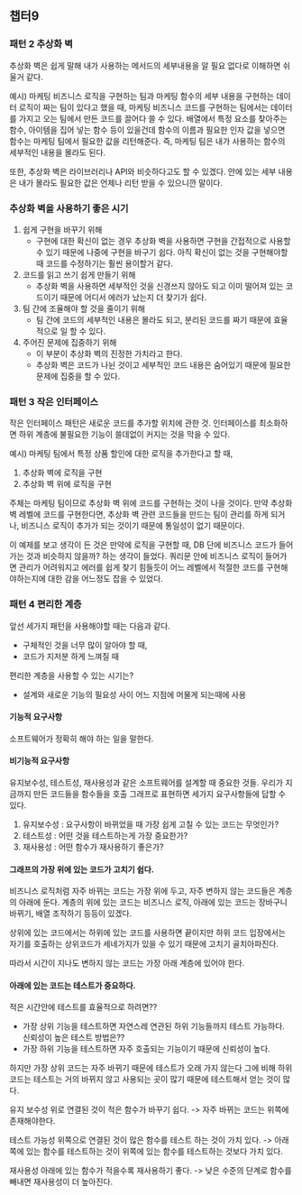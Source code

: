 ## 챕터9 

### 패턴 2 추상화 벽
추상화 벽은 쉽게 말해 내가 사용하는 메서드의 세부내용을 알 필요 없다로 이해하면 쉬울거 같다.

예시)
마케팅 비즈니스 로직을 구현하는 팀과 
마케팅 함수의 세부 내용을 구현하는 데이터 로직이 짜는 팀이 있다고 했을 때,
마케팅 비즈니스 코드를 구현하는 팀에서는 데이터를 가지고 오는 팀에서 만든 코드를 끌어다 쓸 수 있다.
배열에서 특정 요소를 찾아주는 함수, 아이템을 집어 넣는 함수 등이 있을건데 함수의 이름과 필요한 인자 값을
넣으면 함수는 마케팅 팀에서 필요한 값을 리턴해준다.
즉, 마케팅 팀은 내가 사용하는 함수의 세부적인 내용을 몰라도 된다.

또한, 추상화 벽은 라이브러리나 API와 비슷하다고도 할 수 있겠다. 안에 있는 세부 내용은 내가 몰라도
필요한 값은 언제나 리턴 받을 수 있으니깐 말이다.

### 추상화 벽을 사용하기 좋은 시기
1. 쉽게 구현을 바꾸기 위해
   - 구현에 대한 확신이 없는 경우 추상화 벽을 사용하면 구현을 간접적으로 사용할 수 있기 때문에 나중에
   구현을 바구기 쉽다. 아직 확신이 없는 것을 구현해야할 때 코드를 수정하기는 훨씬 용이할거 같다.
2. 코드를 읽고 쓰기 쉽게 만들기 위해
   - 추상화 벽을 사용하면 세부적인 것을 신경쓰지 않아도 되고 이미 떨어져 있는 코드이기 때문에 어디서 
      에러가 났는지 더 찾기가 쉽다.
3. 팀 간에 조율해야 할 것을 줄이기 위해
   - 팀 간에 코드의 세부적인 내용은 몰라도 되고, 분리된 코드를 짜기 때문에 효율 적으로 일 할 수 있다.
4. 주어진 문제에 집중하기 위해
   - 이 부분이 추상화 벽의 진정한 가치라고 한다.
   - 추상화 벽은 코드가 나뉜 것이고 세부적인 코드 내용은 숨어있기 때문에 필요한 문제에 집중을 할 수 있다.

### 패턴 3 작은 인터페이스
작은 인터페이스 패턴은 새로운 코드를 추가할 위치에 관한 것.
인터페이스를 최소화하면 하위 계층에 불필요한 기능이 쓸데없이 커지는 것을 막을 수 있다.
 
예시) 마케팅 팀에서 특정 상품 할인에 대한 로직을 추가한다고 할 때,
1. 추상화 벽에 로직을 구현
2. 추상화 벽 위에 로직을 구현

주체는 마케팅 팀이므로 추상화 벽 위에 코드를 구현하는 것이 나을 것이다.
만약 추상화 벽 레벨에 코드를 구현한다면, 추상화 벽 관련 코드들을 만드는 팀이 관리를 하게 되거나,
비즈니스 로직이 추가가 되는 것이기 때문에 통일성이 없기 때문이다.

이 예제를 보고 생각이 든 것은 만약에 로직을 구현할 때, DB 단에 비즈니스 코드가 들어가는 것과 비슷하지 않을까?
하는 생각이 들었다.
쿼리문 안에 비즈니스 로직이 들어가면 관리가 어려워지고 에러를 쉽게 찾기 힘들듯이 어느 레벨에서
적절한 코드를 구현해야하는지에 대한 감을 어느정도 잡을 수 있었다.

### 패턴 4 편리한 계층
앞선 세가지 패턴을 사용해야할 때는 다음과 같다.
- 구체적인 것을 너무 많이 알아야 할 때,
- 코드가 지저분 하게 느껴질 때

편리한 계층을 사용할 수 있는 시기는?
- 설계와 새로운 기능의 필요성 사이 어느 지점에 머물게 되는때에 사용

#### 기능적 요구사항
소프트웨어가 정확히 해야 하는 일을 말한다.

#### 비기능적 요구사항 
유지보수성, 테스트성, 재사용성과 같은 소프트웨어를 설계할 때 중요한 것들.
우리가 지금까지 만든 코드들을 함수들을 호출 그래프로 표현하면 세가지 요구사항들에 답할 수 있다. 
1. 유지보수성 : 요구사항이 바뀌었을 때 가장 쉽게 고칠 수 있는 코드는 무엇인가?
2. 테스트성 : 어떤 것을 테스트하는게 가장 중요한가?
3. 재사용성 : 어떤 함수가 재사용하기 좋은가?


#### 그래프의 가장 위에 있는 코드가 고치기 쉽다.
비즈니스 로직처럼 자주 바뀌는 코드는 가장 위에 두고, 자주 변하지 않는 코드들은 계층의 아래에 둔다.
계층의 위에 있는 코드는 비즈니스 로직, 아래에 있는 코드는 장바구니 바뀌기, 배열 조작하기 등등이 있겠다.

상위에 있는 코드에서는 하위에 있는 코드를 사용하면 끝이지만 하위 코드 입장에서는 자기를 호출하는 상위코드가
세네가지가 있을 수 있기 때문에 고치기 골치아파진다.

따라서 시간이 지나도 변하지 않는 코드는 가장 아래 계층에 있어야 한다.

#### 아래에 있는 코드는 테스트가 중요하다.
적은 시간안에 테스트를 효율적으로 하려면??
- 가장 상위 기능을 테스트하면 자연스레 연관된 하위 기능들까지 테스트 가능하다.
신뢰성이 높은 테스트 방법은??
- 가장 하위 기능을 테스트하면 자주 호출되는 기능이기 때문에 신뢰성이 높다. 

하지만 가장 상위 코드는 자주 바뀌기 때문에 테스트가 오래 가지 않는다
그에 비해 하위 코드는 테스트는 거의 바뀌지 않고 사용되는 곳이 많기 때문에 테스트해서 얻는 것이 많다.


유지 보수성
위로 연결된 것이 적은 함수가 바꾸기 쉽다. -> 자주 바뀌는 코드는 위쪽에 존재해야한다.

테스트 가능성
위쪽으로 연결된 것이 많은 함수를 테스트 하는 것이 가치 있다. 
-> 아래 쪽에 있는 함수를 테스트하는 것이 위쪽에 있는 함수를 테스트하는 것보다 가치 있다.

재사용성
아래에 있는 함수가 적을수록 재사용하기 좋다.
-> 낮은 수준의 단계로 함수를 빼내면 재사용성이 더 높아진다.
